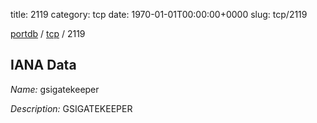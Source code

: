 title: 2119
category: tcp
date: 1970-01-01T00:00:00+0000
slug: tcp/2119

[portdb](/) / [tcp](/category/tcp.html) / 2119


## IANA Data

_Name:_ gsigatekeeper

_Description:_ GSIGATEKEEPER

